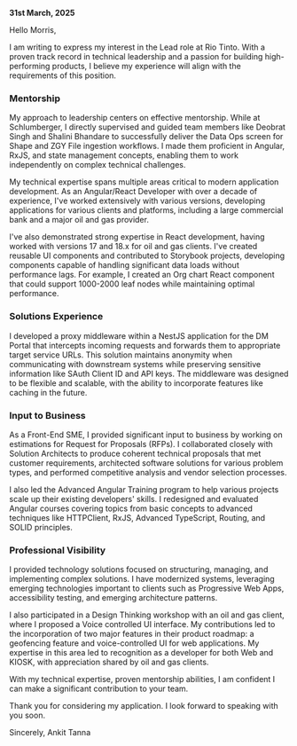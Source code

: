 **31st March, 2025**

Hello Morris,

I am writing to express my interest in the Lead role at Rio Tinto. With a proven track record in technical leadership and a passion for building high-performing products, I believe my experience will align with the requirements of this position.

### **Mentorship**
My approach to leadership centers on effective mentorship. While at Schlumberger, I directly supervised and guided team members like Deobrat Singh and Shalini Bhandare to successfully deliver the Data Ops screen for Shape and ZGY File ingestion workflows. I made them proficient in Angular, RxJS, and state management concepts, enabling them to work independently on complex technical challenges.

My technical expertise spans multiple areas critical to modern application development. As an Angular/React Developer with over a decade of experience, I've worked extensively with various versions, developing applications for various clients and platforms, including a large commercial bank and a major oil and gas provider.

I've also demonstrated strong expertise in React development, having worked with versions 17 and 18.x for oil and gas clients. I've created reusable UI components and contributed to Storybook projects, developing components capable of handling significant data loads without performance lags. For example, I created an Org chart React component that could support 1000-2000 leaf nodes while maintaining optimal performance.

### **Solutions Experience**
I developed a proxy middleware within a NestJS application for the DM Portal that intercepts incoming requests and forwards them to appropriate target service URLs. This solution maintains anonymity when communicating with downstream systems while preserving sensitive information like SAuth Client ID and API keys. The middleware was designed to be flexible and scalable, with the ability to incorporate features like caching in the future.

### **Input to Business**
As a Front-End SME, I provided significant input to business by working on estimations for Request for Proposals (RFPs). I collaborated closely with Solution Architects to produce coherent technical proposals that met customer requirements, architected software solutions for various problem types, and performed competitive analysis and vendor selection processes.

I also led the Advanced Angular Training program to help various projects scale up their existing developers' skills. I redesigned and evaluated Angular courses covering topics from basic concepts to advanced techniques like HTTPClient, RxJS, Advanced TypeScript, Routing, and SOLID principles.

### **Professional Visibility**
I provided technology solutions focused on structuring, managing, and implementing complex solutions. I have modernized systems, leveraging emerging technologies important to clients such as Progressive Web Apps, accessibility testing, and emerging architecture patterns.

I also participated in a Design Thinking workshop with an oil and gas client, where I proposed a Voice controlled UI interface. My contributions led to the incorporation of two major features in their product roadmap: a geofencing feature and voice-controlled UI for web applications. My expertise in this area led to recognition as a developer for both Web and KIOSK, with appreciation shared by oil and gas clients.

With my technical expertise, proven mentorship abilities, I am confident I can make a significant contribution to your team.

Thank you for considering my application. I look forward to speaking with you soon.

Sincerely,
Ankit Tanna

